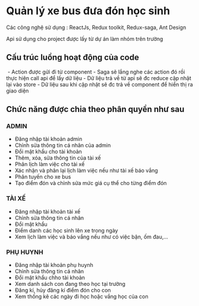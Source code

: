 <h1>Quản lý xe bus đưa đón học sinh</h1> 

Các công nghệ sử dụng : ReactJs, Redux toolkit, Redux-saga, Ant Design

Api sử dụng cho project được lấy từ dự án làm nhóm trên trường
<h2>Cấu trúc luồng hoạt động của code</h2>

<img src="./image/reactjs.png" alt="" />
- Action được gửi đi từ component
- Saga sẽ lắng nghe các action đó rồi thực hiện call api để lấy dữ liệu
- Dữ liệu trả về từ api sẽ đc reduce cập nhật lại vào store
- Dữ liệu sau khi cập nhật sẽ đc trả về component để hiển thị ra giao diện
 



<h2>Chức năng được chia theo phân quyền như sau</h2>

<h3>ADMIN</h3>

- Đăng nhập tài khoản admin
- Chỉnh sửa thông tin cá nhân của admin
- Đổi mật khẩu cho tài khoản
- Thêm, xóa, sửa thông tin của tài xế 
- Phân lịch làm việc cho tài xế 
- Xác nhận và phân lại lịch làm việc nếu như tài xế báo vắng
- Phân tuyến cho xe bus
- Tạo điểm đón và chỉnh sửa mức giá cụ thể cho từng điểm đón

<h3>TÀI XẾ</h3>

- Đăng nhập tài khoản tài xế
- Chỉnh sửa thông tin cá nhân
- Đổi mật khẩu
- Điểm danh các học sinh lên xe trong ngày 
- Xem lịch làm việc và báo vắng nếu như có việc bận, ốm đau,...

<h3>PHỤ HUYNH</h3>

- Đăng nhập tài khoản phụ huynh
- Chỉnh sửa thông tin cá nhân
- Đổi mật khẩu chho tài khoản
- Xem danh sách con đang theo học tại trường
- Đăng kí, hủy đăng kí điểm đón cho con 
- Xem thống kê các ngày đi học hoặc vắng học của con

